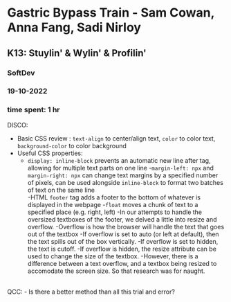 # Gastric Bypass Train - Sam Cowan, Anna Fang, Sadi Nirloy
## K13: Stuylin' & Wylin' & Profilin'
### SoftDev
### 19-10-2022
### time spent: 1 hr

DISCO:
- Basic CSS review : `text-align` to center/align text, `color` to color text, `background-color` to color background
- Useful CSS properties:
	- `display: inline-block` prevents an automatic new line after tag, allowing for multiple text parts on one line
	-`margin-left: npx` and `margin-right: npx` can change text margins by a specified number of pixels, can be used alongside `inline-block` to format two batches of text on the same line\
	-HTML `footer` tag adds a footer to the bottom of whatever is displayed in the webpage
	-`float` moves a chunk of text to a specified place (e.g. right, left)
	-In our attempts to handle the oversized textboxes of the footer, we delved a little into resize and overflow.
		-Overflow is how the browser will handle the text that goes out of the textbox
		-If overflow is set to auto (or left at default), then the text spills out of the box vertically.
		-If overflow is set to hidden, the text is cutoff.
		-If overflow is hidden, the resize attribute can be used to change the size of the textbox.
		-However, there is a difference between a text overflow, and a textbox being resized to accomodate the screen size. So that research was for naught.
<br> 
QCC:
- Is there a better method than all this trial and error?



 
